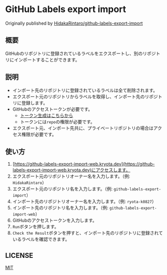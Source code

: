 # GitHub Labels export import
Originally published by [HidakaRintaro/github-labels-export-import](https://github.com/HidakaRintaro/github-labels-export-import)

## 概要
GitHubのリポジトリに登録されているラベルをエクスポートし、別のリポジトリにインポートすることができます。

## 説明
- インポート先のリポジトリに登録されているラベルは全て削除されます。
- エクスポート元のリポジトリからラベルを取得し、インポート先のリポジトリに登録します。
- GitHubのアクセストークンが必要です。
  - [トークン生成はこちらから](https://github.com/settings/tokens)
  - トークンには`repo`の権限が必要です。
- エクスポート元、インポート先共に、プライベートリポジトリの場合はアクセス権限が必要です。

## 使い方
1. [https://github-labels-export-import-web.kryota.dev](https://github-labels-export-import-web.kryota.dev)にアクセスします。
2. エクスポート元のリポジトリオーナー名を入力します。（例: `HidakaRintaro`）
3. エクスポート元のリポジトリ名を入力します。（例: `github-labels-export-import`）
4. インポート先のリポジトリオーナー名を入力します。（例: `ryota-k0827`）
5. インポート先のリポジトリ名を入力します。（例: `github-labels-export-import-web`）
6. GitHubのアクセストークンを入力します。
7. `Run`ボタンを押します。
8. `Check the Result`ボタンを押すと、インポート先のリポジトリに登録されているラベルを確認できます。

## LICENSE
[MIT](LICENSE)
